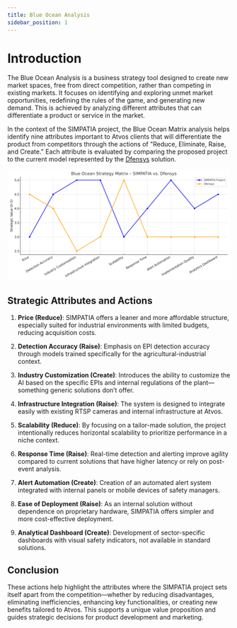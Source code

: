 ```yaml
---
title: Blue Ocean Analysis
sidebar_position: 1
---
```


# Introduction

The Blue Ocean Analysis is a business strategy tool designed to create new market spaces, free from direct competition, rather than competing in existing markets. It focuses on identifying and exploring unmet market opportunities, redefining the rules of the game, and generating new demand. This is achieved by analyzing different attributes that can differentiate a product or service in the market.

In the context of the SIMPATIA project, the Blue Ocean Matrix analysis helps identify nine attributes important to Atvos clients that will differentiate the product from competitors through the actions of "Reduce, Eliminate, Raise, and Create." Each attribute is evaluated by comparing the proposed project to the current model represented by the [Dfensys](https://dfensys.com.br/) solution.

![Blue Ocean Matrix](../../../static/img/blue_ocean_updated.png)

## Strategic Attributes and Actions

1. **Price (Reduce)**: SIMPATIA offers a leaner and more affordable structure, especially suited for industrial environments with limited budgets, reducing acquisition costs.

2. **Detection Accuracy (Raise)**: Emphasis on EPI detection accuracy through models trained specifically for the agricultural-industrial context.

3. **Industry Customization (Create)**: Introduces the ability to customize the AI based on the specific EPIs and internal regulations of the plant—something generic solutions don’t offer.

4. **Infrastructure Integration (Raise)**: The system is designed to integrate easily with existing RTSP cameras and internal infrastructure at Atvos.

5. **Scalability (Reduce)**: By focusing on a tailor-made solution, the project intentionally reduces horizontal scalability to prioritize performance in a niche context.

6. **Response Time (Raise)**: Real-time detection and alerting improve agility compared to current solutions that have higher latency or rely on post-event analysis.

7. **Alert Automation (Create)**: Creation of an automated alert system integrated with internal panels or mobile devices of safety managers.

8. **Ease of Deployment (Raise)**: As an internal solution without dependence on proprietary hardware, SIMPATIA offers simpler and more cost-effective deployment.

9. **Analytical Dashboard (Create)**: Development of sector-specific dashboards with visual safety indicators, not available in standard solutions.

## Conclusion

These actions help highlight the attributes where the SIMPATIA project sets itself apart from the competition—whether by reducing disadvantages, eliminating inefficiencies, enhancing key functionalities, or creating new benefits tailored to Atvos. This supports a unique value proposition and guides strategic decisions for product development and marketing.
